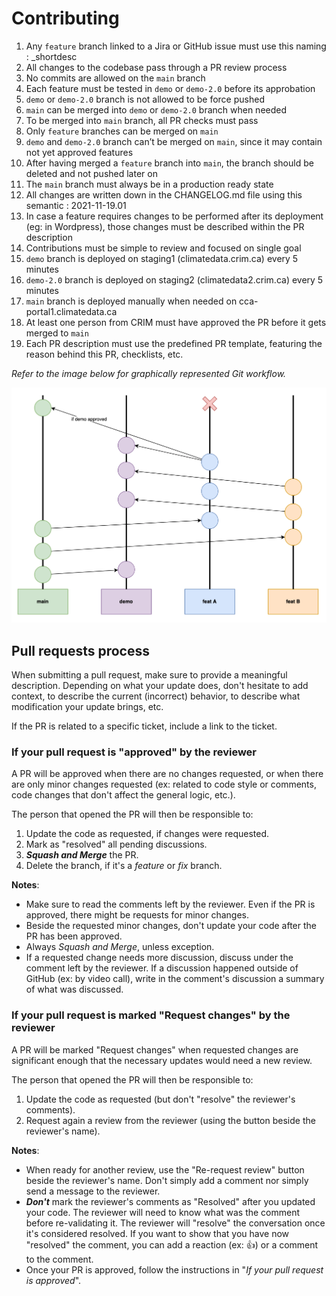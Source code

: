 # Contributing

1. Any `feature` branch linked to a Jira or GitHub issue must use this naming : <issue-number>_shortdesc 
2. All changes to the codebase pass through a PR review process
3. No commits are allowed on the `main` branch
4. Each feature must be tested in `demo` or `demo-2.0` before its approbation
5. `demo` or `demo-2.0` branch is not allowed to be force pushed
6. `main` can be merged into `demo` or `demo-2.0` branch when needed
7. To be merged into `main` branch, all PR checks must pass 
8. Only `feature` branches can be merged on `main`
9. `demo` and `demo-2.0` branch can’t be merged on `main`, since it may contain not yet approved features
10. After having merged a `feature` branch into `main`, the branch should be deleted and not pushed later on
11. The `main` branch must always be in a production ready state
12. All changes are written down in the CHANGELOG.md file using this semantic : 2021-11-19.01
13. In case a feature requires changes to be performed after its deployment (eg: in Wordpress), those changes must be described within the PR description
14. Contributions must be simple to review and focused on single goal
15. `demo` branch is deployed on staging1 (climatedata.crim.ca) every 5 minutes
16. `demo-2.0` branch is deployed on staging2 (climatedata2.crim.ca) every 5 minutes
17. `main` branch is deployed manually when needed on cca-portal1.climatedata.ca
18. At least one person from CRIM must have approved the PR before it gets merged to `main`
19. Each PR description must use the predefined PR template, featuring the reason behind this PR, checklists, etc.

<em>Refer to the image below for graphically represented Git workflow.</em>

![Branching strategy](branching.png)

## Pull requests process

When submitting a pull request, make sure to provide a meaningful description. Depending on what your update does, don't hesitate to add context, to
describe the current (incorrect) behavior, to describe what modification your update brings, etc.

If the PR is related to a specific ticket, include a link to the ticket.

### If your pull request is "approved" by the reviewer

A PR will be approved when there are no changes requested, or when there are only minor changes requested (ex: related to code style or comments, code changes that don't affect the general logic, etc.).

The person that opened the PR will then be responsible to:
1. Update the code as requested, if changes were requested.
2. Mark as "resolved" all pending discussions.
3. **_Squash and Merge_** the PR.
4. Delete the branch, if it's a _feature_ or _fix_ branch.

**Notes**:
* Make sure to read the comments left by the reviewer. Even if the PR is approved, there might be requests for minor changes.
* Beside the requested minor changes, don't update your code after the PR has been approved.
* Always _Squash and Merge_, unless exception.
* If a requested change needs more discussion, discuss under the comment left by the reviewer. If a discussion happened outside of GitHub
  (ex: by video call), write in the comment's discussion a summary of what was discussed.

### If your pull request is marked "Request changes" by the reviewer

A PR will be marked "Request changes" when requested changes are significant enough that the necessary updates would
need a new review.

The person that opened the PR will then be responsible to:
1. Update the code as requested (but don't "resolve" the reviewer's comments).
2. Request again a review from the reviewer (using the button beside the reviewer's name).

**Notes**:
* When ready for another review, use the "Re-request review" button beside the reviewer's name. Don't simply add a comment
  nor simply send a message to the reviewer.
* **_Don't_** mark the reviewer's comments as "Resolved" after you updated your code. The reviewer will need to know
  what was the comment before re-validating it. The reviewer will "resolve" the conversation once it's considered resolved.
  If you want to show that you have now "resolved" the comment, you can add a reaction (ex: 👍) or a comment to the comment.
* Once your PR is approved, follow the instructions in "_If your pull request is approved_".
